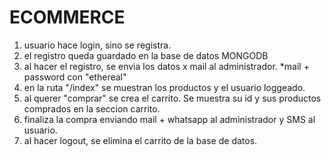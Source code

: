# ECOMMERCE

1. usuario hace login, sino se registra. 
2. el registro queda guardado en la base de datos MONGODB
3. al hacer el registro, se envia los datos x mail al administrador. 
*mail + password con "ethereal"
4. en la ruta "/index" se muestran los productos y el usuario loggeado. 
5. al querer "comprar" se crea el carrito. Se muestra su id y sus productos comprados en la seccion carrito.
6. finaliza la compra enviando mail + whatsapp al administrador y SMS al usuario. 
7. al hacer logout, se elimina el carrito de la base de datos. 


